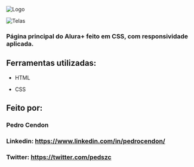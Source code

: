 ![Logo](https://user-images.githubusercontent.com/124694191/220913775-bd696378-a9c1-40b6-a6a4-103685aee88a.png)



![Telas](https://user-images.githubusercontent.com/124694191/220913936-d959d1d0-fd2e-45e1-b13f-c906e5f3ab6d.png)


### Página principal do Alura+ feito em CSS, com responsividade aplicada.

## Ferramentas utilizadas:

* HTML

* CSS

## Feito por:

### Pedro Cendon

### Linkedin: https://www.linkedin.com/in/pedrocendon/

### Twitter: https://twitter.com/pedszc
